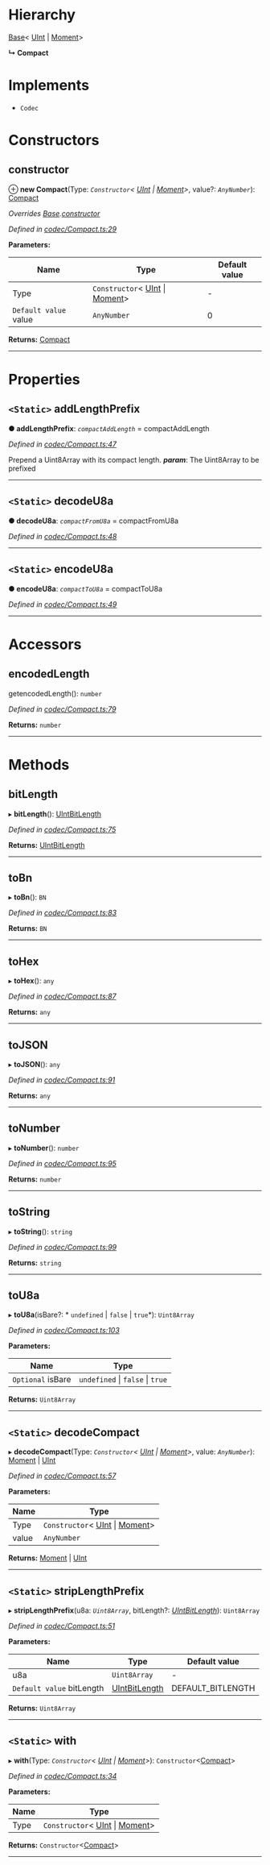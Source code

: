 

# Hierarchy

 [Base](_codec_base_.base.md)< [UInt](_codec_uint_.uint.md) &#124; [Moment](_moment_.moment.md)>

**↳ Compact**

# Implements

* `Codec`

# Constructors

<a id="constructor"></a>

##  constructor

⊕ **new Compact**(Type: *`Constructor`< [UInt](_codec_uint_.uint.md) &#124; [Moment](_moment_.moment.md)>*, value?: *`AnyNumber`*): [Compact](_codec_compact_.compact.md)

*Overrides [Base](_codec_base_.base.md).[constructor](_codec_base_.base.md#constructor)*

*Defined in [codec/Compact.ts:29](https://github.com/polkadot-js/api/blob/5853507/packages/types/src/codec/Compact.ts#L29)*

**Parameters:**

| Name | Type | Default value |
| ------ | ------ | ------ |
| Type | `Constructor`< [UInt](_codec_uint_.uint.md) &#124; [Moment](_moment_.moment.md)> | - |
| `Default value` value | `AnyNumber` | 0 |

**Returns:** [Compact](_codec_compact_.compact.md)

___

# Properties

<a id="addlengthprefix"></a>

## `<Static>` addLengthPrefix

**● addLengthPrefix**: *`compactAddLength`* =  compactAddLength

*Defined in [codec/Compact.ts:47](https://github.com/polkadot-js/api/blob/5853507/packages/types/src/codec/Compact.ts#L47)*

Prepend a Uint8Array with its compact length.
*__param__*: The Uint8Array to be prefixed

___
<a id="decodeu8a"></a>

## `<Static>` decodeU8a

**● decodeU8a**: *`compactFromU8a`* =  compactFromU8a

*Defined in [codec/Compact.ts:48](https://github.com/polkadot-js/api/blob/5853507/packages/types/src/codec/Compact.ts#L48)*

___
<a id="encodeu8a"></a>

## `<Static>` encodeU8a

**● encodeU8a**: *`compactToU8a`* =  compactToU8a

*Defined in [codec/Compact.ts:49](https://github.com/polkadot-js/api/blob/5853507/packages/types/src/codec/Compact.ts#L49)*

___

# Accessors

<a id="encodedlength"></a>

##  encodedLength

getencodedLength(): `number`

*Defined in [codec/Compact.ts:79](https://github.com/polkadot-js/api/blob/5853507/packages/types/src/codec/Compact.ts#L79)*

**Returns:** `number`

___

# Methods

<a id="bitlength"></a>

##  bitLength

▸ **bitLength**(): [UIntBitLength](../modules/_codec_uint_.md#uintbitlength)

*Defined in [codec/Compact.ts:75](https://github.com/polkadot-js/api/blob/5853507/packages/types/src/codec/Compact.ts#L75)*

**Returns:** [UIntBitLength](../modules/_codec_uint_.md#uintbitlength)

___
<a id="tobn"></a>

##  toBn

▸ **toBn**(): `BN`

*Defined in [codec/Compact.ts:83](https://github.com/polkadot-js/api/blob/5853507/packages/types/src/codec/Compact.ts#L83)*

**Returns:** `BN`

___
<a id="tohex"></a>

##  toHex

▸ **toHex**(): `any`

*Defined in [codec/Compact.ts:87](https://github.com/polkadot-js/api/blob/5853507/packages/types/src/codec/Compact.ts#L87)*

**Returns:** `any`

___
<a id="tojson"></a>

##  toJSON

▸ **toJSON**(): `any`

*Defined in [codec/Compact.ts:91](https://github.com/polkadot-js/api/blob/5853507/packages/types/src/codec/Compact.ts#L91)*

**Returns:** `any`

___
<a id="tonumber"></a>

##  toNumber

▸ **toNumber**(): `number`

*Defined in [codec/Compact.ts:95](https://github.com/polkadot-js/api/blob/5853507/packages/types/src/codec/Compact.ts#L95)*

**Returns:** `number`

___
<a id="tostring"></a>

##  toString

▸ **toString**(): `string`

*Defined in [codec/Compact.ts:99](https://github.com/polkadot-js/api/blob/5853507/packages/types/src/codec/Compact.ts#L99)*

**Returns:** `string`

___
<a id="tou8a"></a>

##  toU8a

▸ **toU8a**(isBare?: * `undefined` &#124; `false` &#124; `true`*): `Uint8Array`

*Defined in [codec/Compact.ts:103](https://github.com/polkadot-js/api/blob/5853507/packages/types/src/codec/Compact.ts#L103)*

**Parameters:**

| Name | Type |
| ------ | ------ |
| `Optional` isBare |  `undefined` &#124; `false` &#124; `true`|

**Returns:** `Uint8Array`

___
<a id="decodecompact"></a>

## `<Static>` decodeCompact

▸ **decodeCompact**(Type: *`Constructor`< [UInt](_codec_uint_.uint.md) &#124; [Moment](_moment_.moment.md)>*, value: *`AnyNumber`*):  [Moment](_moment_.moment.md) &#124; [UInt](_codec_uint_.uint.md)

*Defined in [codec/Compact.ts:57](https://github.com/polkadot-js/api/blob/5853507/packages/types/src/codec/Compact.ts#L57)*

**Parameters:**

| Name | Type |
| ------ | ------ |
| Type | `Constructor`< [UInt](_codec_uint_.uint.md) &#124; [Moment](_moment_.moment.md)> |
| value | `AnyNumber` |

**Returns:**  [Moment](_moment_.moment.md) &#124; [UInt](_codec_uint_.uint.md)

___
<a id="striplengthprefix"></a>

## `<Static>` stripLengthPrefix

▸ **stripLengthPrefix**(u8a: *`Uint8Array`*, bitLength?: *[UIntBitLength](../modules/_codec_uint_.md#uintbitlength)*): `Uint8Array`

*Defined in [codec/Compact.ts:51](https://github.com/polkadot-js/api/blob/5853507/packages/types/src/codec/Compact.ts#L51)*

**Parameters:**

| Name | Type | Default value |
| ------ | ------ | ------ |
| u8a | `Uint8Array` | - |
| `Default value` bitLength | [UIntBitLength](../modules/_codec_uint_.md#uintbitlength) |  DEFAULT_BITLENGTH |

**Returns:** `Uint8Array`

___
<a id="with"></a>

## `<Static>` with

▸ **with**(Type: *`Constructor`< [UInt](_codec_uint_.uint.md) &#124; [Moment](_moment_.moment.md)>*): `Constructor`<[Compact](_codec_compact_.compact.md)>

*Defined in [codec/Compact.ts:34](https://github.com/polkadot-js/api/blob/5853507/packages/types/src/codec/Compact.ts#L34)*

**Parameters:**

| Name | Type |
| ------ | ------ |
| Type | `Constructor`< [UInt](_codec_uint_.uint.md) &#124; [Moment](_moment_.moment.md)> |

**Returns:** `Constructor`<[Compact](_codec_compact_.compact.md)>

___

